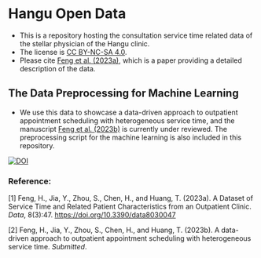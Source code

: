 # Hangu Open Data
* This is a repository hosting the consultation service time related data of the stellar physician of the Hangu clinic. 
* The license is [CC BY-NC-SA 4.0](https://creativecommons.org/licenses/by-nc-sa/4.0/).
* Please cite [Feng et al. (2023a)](#1), which is a paper providing a detailed description of the data.

## The Data Preprocessing for Machine Learning
* We use this data to showcase a data-driven approach to outpatient appointment scheduling with heterogeneous service time, and the manuscript [Feng et al. (2023b)](#2) is currently under reviewed. The preprocessing script for the machine learning is also included in this repository.

[![DOI](https://zenodo.org/badge/578618362.svg)](https://zenodo.org/badge/latestdoi/578618362)
### Reference:
<a id = "1"> [1] </a >Feng, H., Jia, Y., Zhou, S., Chen, H., and Huang, T. (2023a). A Dataset of Service Time and Related Patient Characteristics from an Outpatient Clinic. *Data*, 8(3):47. https://doi.org/10.3390/data8030047 

<a id = "2"> [2] </a >Feng, H., Jia, Y., Zhou, S., Chen, H., and Huang, T. (2023b). A data-driven approach to outpatient appointment scheduling with heterogeneous service time. *Submitted*.

  
